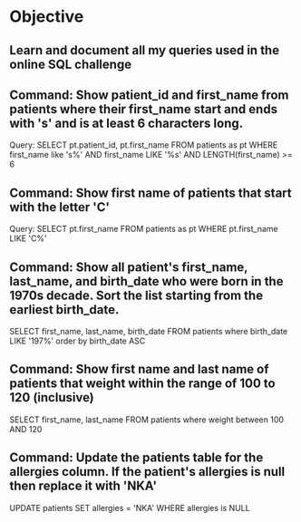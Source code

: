 # Objective
Learn and document all my queries used in the online SQL challenge
---

## Command: Show patient_id and first_name from patients where their first_name start and ends with 's' and is at least 6 characters long.
Query: 
SELECT pt.patient_id, pt.first_name
FROM patients as pt
WHERE first_name like 's%' 
AND first_name LIKE '%s'
AND LENGTH(first_name) >= 6

## Command: Show first name of patients that start with the letter 'C'
Query: SELECT  pt.first_name
FROM patients as pt
WHERE pt.first_name LIKE 'C%'

## Command: Show all patient's first_name, last_name, and birth_date who were born in the 1970s decade. Sort the list starting from the earliest birth_date. 
SELECT first_name, last_name, birth_date
FROM patients
where birth_date LIKE '197%'
order by birth_date ASC

## Command: Show first name and last name of patients that weight within the range of 100 to 120 (inclusive)
SELECT first_name, last_name
FROM patients
where weight between 100 AND 120

## Command: Update the patients table for the allergies column. If the patient's allergies is null then replace it with 'NKA'
UPDATE patients
SET allergies = 'NKA'
WHERE allergies is NULL
